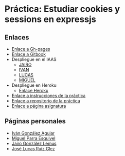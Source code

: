 # Práctica: Estudiar cookies y sessions en expressjs



## Enlaces


* [Enlace a Gh-pages](https://ull-esit-dsi-1617.github.io/estudiar-cookies-y-sessions-en-expressjs-jairo-miguel-lucas-ivan/)
* [Enlace a Gitbook](https://alu0100785265.gitbooks.io/tutorial-dsi/content/)
* Despliegue en el IAAS
    * [JAIRO](http://10.6.129.250:8089/)
    * [IVAN](http://10.6.128.175:8085/)
    * [LUCAS](http://10.6.129.243:8083/)
    * [MIGUEL](http://10.6.129.246:8082/)
* Despliegue en Heroku
    * [Enlace Heroku](https://dsi-pract4.herokuapp.com/)
* [Enlace a instrucciones de la práctica](https://casianorodriguezleon.gitbooks.io/ull-esit-1617/content/practicas/practicalearningcookies.html)
* [Enlace a repositorio de la práctica](https://github.com/ULL-ESIT-DSI-1617/estudiar-cookies-y-sessions-en-expressjs-jairo-miguel-lucas-ivan.git)
* [Enlace a página asignatura](https://campusvirtual.ull.es/1617/course/view.php?id=1136)



## Páginas personales

* [Iván González Aguiar](https://ivan-ga.github.io/)
* [Miguel Parra Esquivel](https://alu0100200393.github.io/)
* [Jairo González Lemus](https://alu0100813272.github.io/)
* [José Lucas Ruiz Glez](https://alu0100785265.github.io/)
